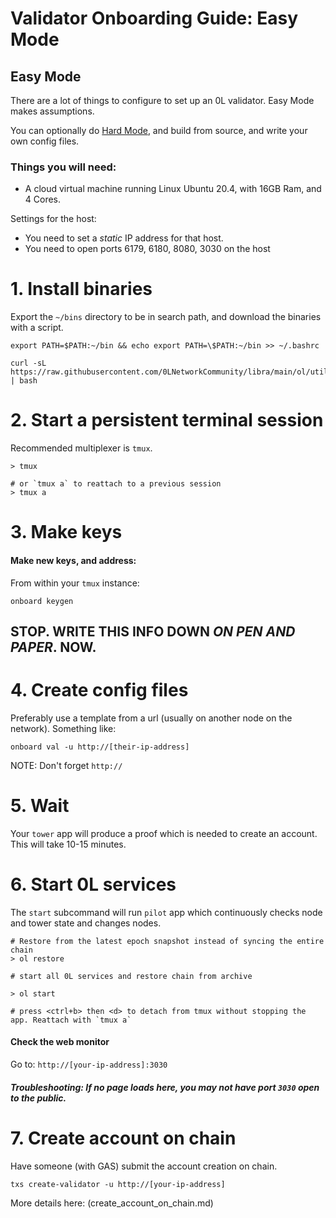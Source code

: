 # Validator Onboarding Guide: Easy Mode

## Easy Mode

There are a lot of things to configure to set up an 0L validator. Easy Mode makes assumptions.

You can optionally do [Hard Mode](validator_onboarding_hard_mode.md), and build from source, and write your own config files.

### Things you will need:

- A cloud virtual machine running Linux Ubuntu 20.4, with 16GB Ram, and 4 Cores.

Settings for the host:
- You need to set a *static* IP address for that host.
- You need to open ports 6179, 6180, 8080, 3030 on the host


# 1. Install binaries

Export the `~/bins` directory to be in search path, and download the binaries with a script.

```
export PATH=$PATH:~/bin && echo export PATH=\$PATH:~/bin >> ~/.bashrc

curl -sL https://raw.githubusercontent.com/0LNetworkCommunity/libra/main/ol/util/install.sh | bash
```
# 2. Start a persistent terminal session

Recommended multiplexer is `tmux`.

```
> tmux

# or `tmux a` to reattach to a previous session
> tmux a
```

# 3. Make keys

#### Make new keys, and address:

From within your `tmux` instance:

```
onboard keygen
```

## STOP. WRITE THIS INFO DOWN *ON PEN AND PAPER*.  NOW.

# 4. Create config files

Preferably use a template from a url (usually on another node on the network). Something like:

```
onboard val -u http://[their-ip-address]
```
NOTE: Don't forget `http://`

# 5. Wait

Your `tower` app will produce a proof which is needed to create an account. This will take 10-15 minutes.

# 6. Start 0L services

The `start` subcommand will run `pilot` app which continuously checks node and tower state and changes nodes.

```
# Restore from the latest epoch snapshot instead of syncing the entire chain
> ol restore

# start all 0L services and restore chain from archive

> ol start

# press <ctrl+b> then <d> to detach from tmux without stopping the app. Reattach with `tmux a`
```

#### Check the web monitor

Go to: `http://[your-ip-address]:3030`

##### Troubleshooting: If no page loads here, you may not have port `3030` open to the public.

# 7. Create account on chain

Have someone (with GAS) submit the account creation on chain.

```
txs create-validator -u http://[your-ip-address]
```

More details here: (create_account_on_chain.md)


